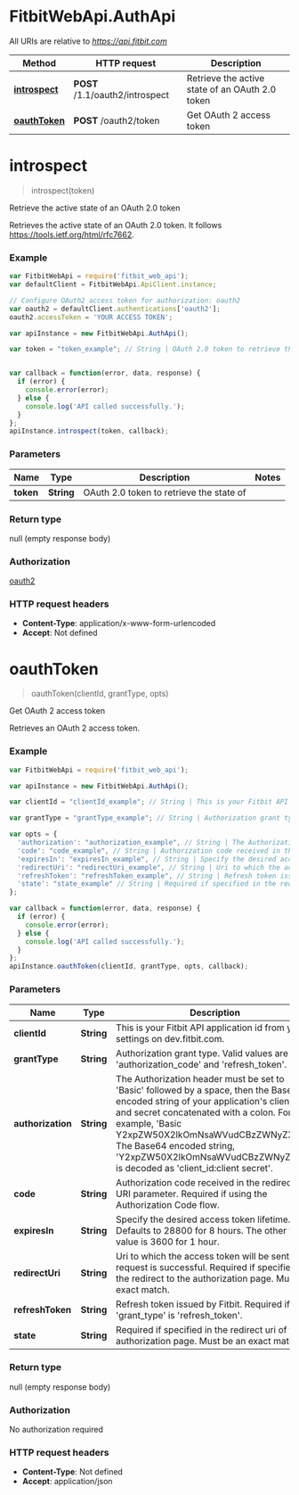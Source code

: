 # FitbitWebApi.AuthApi

All URIs are relative to *https://api.fitbit.com*

Method | HTTP request | Description
------------- | ------------- | -------------
[**introspect**](AuthApi.md#introspect) | **POST** /1.1/oauth2/introspect | Retrieve the active state of an OAuth 2.0 token
[**oauthToken**](AuthApi.md#oauthToken) | **POST** /oauth2/token | Get OAuth 2 access token


<a name="introspect"></a>
# **introspect**
> introspect(token)

Retrieve the active state of an OAuth 2.0 token

Retrieves the active state of an OAuth 2.0 token. It follows https://tools.ietf.org/html/rfc7662.

### Example
```javascript
var FitbitWebApi = require('fitbit_web_api');
var defaultClient = FitbitWebApi.ApiClient.instance;

// Configure OAuth2 access token for authorization: oauth2
var oauth2 = defaultClient.authentications['oauth2'];
oauth2.accessToken = 'YOUR ACCESS TOKEN';

var apiInstance = new FitbitWebApi.AuthApi();

var token = "token_example"; // String | OAuth 2.0 token to retrieve the state of


var callback = function(error, data, response) {
  if (error) {
    console.error(error);
  } else {
    console.log('API called successfully.');
  }
};
apiInstance.introspect(token, callback);
```

### Parameters

Name | Type | Description  | Notes
------------- | ------------- | ------------- | -------------
 **token** | **String**| OAuth 2.0 token to retrieve the state of | 

### Return type

null (empty response body)

### Authorization

[oauth2](../README.md#oauth2)

### HTTP request headers

 - **Content-Type**: application/x-www-form-urlencoded
 - **Accept**: Not defined

<a name="oauthToken"></a>
# **oauthToken**
> oauthToken(clientId, grantType, opts)

Get OAuth 2 access token

Retrieves an OAuth 2 access token.

### Example
```javascript
var FitbitWebApi = require('fitbit_web_api');

var apiInstance = new FitbitWebApi.AuthApi();

var clientId = "clientId_example"; // String | This is your Fitbit API application id from your settings on dev.fitbit.com.

var grantType = "grantType_example"; // String | Authorization grant type. Valid values are 'authorization_code' and 'refresh_token'.

var opts = { 
  'authorization': "authorization_example", // String | The Authorization header must be set to 'Basic' followed by a space, then the Base64 encoded string of your application's client id and secret concatenated with a colon. For example, 'Basic Y2xpZW50X2lkOmNsaWVudCBzZWNyZXQ='. The Base64 encoded string, 'Y2xpZW50X2lkOmNsaWVudCBzZWNyZXQ=', is decoded as 'client_id:client secret'.
  'code': "code_example", // String | Authorization code received in the redirect as URI parameter. Required if using the Authorization Code flow.
  'expiresIn': "expiresIn_example", // String | Specify the desired access token lifetime. Defaults to 28800 for 8 hours. The other valid value is 3600 for 1 hour.
  'redirectUri': "redirectUri_example", // String | Uri to which the access token will be sent if the request is successful. Required if specified in the redirect to the authorization page. Must be exact match.
  'refreshToken': "refreshToken_example", // String | Refresh token issued by Fitbit. Required if 'grant_type' is 'refresh_token'.
  'state': "state_example" // String | Required if specified in the redirect uri of the authorization page. Must be an exact match.
};

var callback = function(error, data, response) {
  if (error) {
    console.error(error);
  } else {
    console.log('API called successfully.');
  }
};
apiInstance.oauthToken(clientId, grantType, opts, callback);
```

### Parameters

Name | Type | Description  | Notes
------------- | ------------- | ------------- | -------------
 **clientId** | **String**| This is your Fitbit API application id from your settings on dev.fitbit.com. | 
 **grantType** | **String**| Authorization grant type. Valid values are &#39;authorization_code&#39; and &#39;refresh_token&#39;. | 
 **authorization** | **String**| The Authorization header must be set to &#39;Basic&#39; followed by a space, then the Base64 encoded string of your application&#39;s client id and secret concatenated with a colon. For example, &#39;Basic Y2xpZW50X2lkOmNsaWVudCBzZWNyZXQ&#x3D;&#39;. The Base64 encoded string, &#39;Y2xpZW50X2lkOmNsaWVudCBzZWNyZXQ&#x3D;&#39;, is decoded as &#39;client_id:client secret&#39;. | [optional] 
 **code** | **String**| Authorization code received in the redirect as URI parameter. Required if using the Authorization Code flow. | [optional] 
 **expiresIn** | **String**| Specify the desired access token lifetime. Defaults to 28800 for 8 hours. The other valid value is 3600 for 1 hour. | [optional] 
 **redirectUri** | **String**| Uri to which the access token will be sent if the request is successful. Required if specified in the redirect to the authorization page. Must be exact match. | [optional] 
 **refreshToken** | **String**| Refresh token issued by Fitbit. Required if &#39;grant_type&#39; is &#39;refresh_token&#39;. | [optional] 
 **state** | **String**| Required if specified in the redirect uri of the authorization page. Must be an exact match. | [optional] 

### Return type

null (empty response body)

### Authorization

No authorization required

### HTTP request headers

 - **Content-Type**: Not defined
 - **Accept**: application/json

